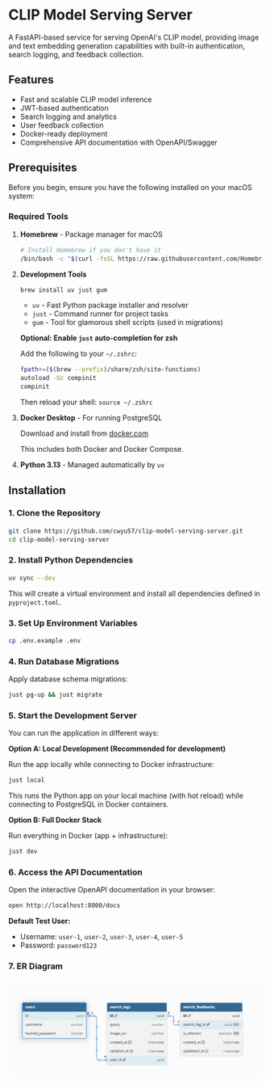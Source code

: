 # CLIP Model Serving Server

A FastAPI-based service for serving OpenAI's CLIP model, providing image and text embedding generation capabilities with built-in authentication, search logging, and feedback collection.

## Features

- Fast and scalable CLIP model inference
- JWT-based authentication
- Search logging and analytics
- User feedback collection
- Docker-ready deployment
- Comprehensive API documentation with OpenAPI/Swagger

## Prerequisites

Before you begin, ensure you have the following installed on your macOS system:

### Required Tools

1. **Homebrew** - Package manager for macOS
   ```bash
   # Install Homebrew if you don't have it
   /bin/bash -c "$(curl -fsSL https://raw.githubusercontent.com/Homebrew/install/HEAD/install.sh)"
   ```

2. **Development Tools**
   ```bash
   brew install uv just gum
   ```
   - `uv` - Fast Python package installer and resolver
   - `just` - Command runner for project tasks
   - `gum` - Tool for glamorous shell scripts (used in migrations)

   **Optional: Enable `just` auto-completion for zsh**

   Add the following to your `~/.zshrc`:
   ```bash
   fpath+=($(brew --prefix)/share/zsh/site-functions)
   autoload -Uz compinit
   compinit
   ```
   Then reload your shell: `source ~/.zshrc`

3. **Docker Desktop** - For running PostgreSQL

   Download and install from [docker.com](https://www.docker.com/products/docker-desktop/)

   This includes both Docker and Docker Compose.

4. **Python 3.13** - Managed automatically by `uv`

## Installation

### 1. Clone the Repository

```bash
git clone https://github.com/cwyu57/clip-model-serving-server.git
cd clip-model-serving-server
```

### 2. Install Python Dependencies

```bash
uv sync --dev
```

This will create a virtual environment and install all dependencies defined in `pyproject.toml`.

### 3. Set Up Environment Variables

```bash
cp .env.example .env
```

### 4. Run Database Migrations

Apply database schema migrations:

```bash
just pg-up && just migrate
```

### 5. Start the Development Server

You can run the application in different ways:

**Option A: Local Development (Recommended for development)**

Run the app locally while connecting to Docker infrastructure:
```bash
just local
```

This runs the Python app on your local machine (with hot reload) while connecting to PostgreSQL in Docker containers.

**Option B: Full Docker Stack**

Run everything in Docker (app + infrastructure):
```bash
just dev
```

### 6. Access the API Documentation

Open the interactive OpenAPI documentation in your browser:

```bash
open http://localhost:8000/docs
```

**Default Test User:**
- Username: `user-1`, `user-2`, `user-3`, `user-4`, `user-5`
- Password: `password123`


### 7. ER Diagram
![ER Diagram](./asset/er-diagram.png)
